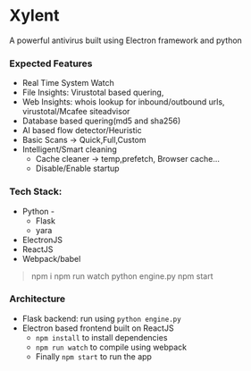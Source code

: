 # Xylent
A powerful antivirus built using Electron framework and python

### Expected Features

- Real Time System Watch
- File Insights: Virustotal based quering, 
- Web Insights: whois lookup for inbound/outbound urls, virustotal/Mcafee siteadvisor
- Database based quering(md5 and sha256)
- AI based flow detector/Heuristic
- Basic Scans -> Quick,Full,Custom
- Intelligent/Smart cleaning
    - Cache cleaner -> temp,prefetch, Browser cache...
    - Disable/Enable startup 

### Tech Stack:
- Python - 
    - Flask 
    - yara
- ElectronJS
- ReactJS
- Webpack/babel

> npm i
> npm run watch
> python engine.py
> npm start

### Architecture
- Flask backend: run using `python engine.py`
- Electron based frontend built on ReactJS 
    - `npm install` to install dependencies 
    - `npm run watch` to compile using webpack 
    - Finally `npm start` to run the app